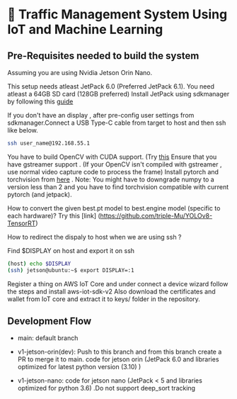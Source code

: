 # 🚦 Traffic Management System Using IoT and Machine Learning

## Pre-Requisites needed to build the system
Assuming you are using Nvidia Jetson Orin Nano.

This setup needs atleast JetPack 6.0 (Preferred JetPack 6.1).
You need atleast a 64GB SD card (128GB preferred)
Install JetPack using sdkmanager by following this [guide](https://www.jetson-ai-lab.com/initial_setup_jon.html)

If you don't have an display , after pre-config user settings from sdkmanager.Connect a USB Type-C cable from target to host and then ssh like below.

```bash
ssh user_name@192.168.55.1
```

You have to build OpenCV with CUDA support. (Try [this](https://qengineering.eu/install-opencv-on-jetson-nano.html)
Ensure that you have gstreamer support . (If your OpenCV isn't compiled with gstreamer , use normal video capture code to process the frame)
Install pytorch and torchvision from [here](https://developer.nvidia.com/embedded/downloads) . 
Note: You might have to downgrade numpy to a version less than 2 and you have to find torchvision compatible with current pytorch (and jetpack).

How to convert the given best.pt model to best.engine model (specific to each hardware)? 
Try this [link] (https://github.com/triple-Mu/YOLOv8-TensorRT)

How to redirect the dispaly to host when we are using ssh ?

Find $DISPLAY on host and export it on ssh

```bash
(host) echo $DISPLAY
(ssh) jetson@ubuntu:~$ export DISPLAY=:1
```

Register a thing on AWS IoT Core and under connect a device wizard follow the steps and install aws-iot-sdk-v2
Also download the certificates and wallet from IoT core and extract it to keys/ folder in the repository.


## Development Flow

 - main: default branch 

 - v1-jetson-orin(dev): Push to this branch and from this branch create a PR to merge it to main. code for jetson orin (JetPack 6.0 and libraries optimized for latest python version (3.10) )

 - v1-jetson-nano: code for jetson nano (JetPack < 5 and libraries optimized for python 3.6) .Do not support deep_sort tracking
